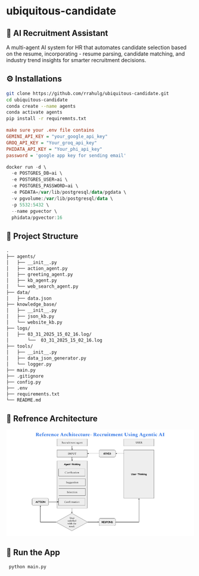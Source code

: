 # ubiquitous-candidate



## 🤖 AI Recruitment Assistant

A multi-agent AI system for HR that automates candidate selection based on the resume, incorporating - resume parsing, candidate matching, and industry trend insights for smarter recruitment decisions.


## ⚙️ Installations

```bash
git clone https://github.com/rrahulg/ubiquitous-candidate.git
cd ubiquitous-candidate
conda create --name agents
conda activate agents
pip install -r requiremnts.txt
```

``` ini
make sure your .env file contains
GEMINI_API_KEY = "your_google_api_key"
GROQ_API_KEY = "Your_groq_api_key"
PHIDATA_API_KEY = "Your_phi_api_key"
password = 'google app key for sending email'
```

``` powershell
docker run -d \
  -e POSTGRES_DB=ai \
  -e POSTGRES_USER=ai \
  -e POSTGRES_PASSWORD=ai \
  -e PGDATA=/var/lib/postgresql/data/pgdata \
  -v pgvolume:/var/lib/postgresql/data \
  -p 5532:5432 \
  --name pgvector \
  phidata/pgvector:16

```

## 📂 Project Structure

```
.
├── agents/
│   ├── __init__.py
│   ├── action_agent.py
│   ├── greeting_agent.py
│   ├── kb_agent.py
│   └── web_search_agent.py
├── data/
│   ├── data.json
├── knowledge_base/
│   ├── __init__.py
│   ├── json_kb.py
│   └── website_kb.py
├── logs/
│   ├── 03_31_2025_15_02_16.log/
│       └──  03_31_2025_15_02_16.log
├── tools/
│   ├── __init__.py
│   ├── data_json_generator.py
│   └── logger.py
├── main.py
├── .gitignore
├── config.py
├── .env
├── requirements.txt
└── README.md
```
## 🧠 Refrence Architecture
![Refrence architecture of agentic workflow](./Recruiting%20agent%20refence%20architecture.png)

## 🚀 Run the App
``` cmd
 python main.py 
 ```
